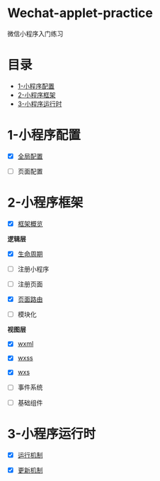 # Wechat-applet-practice
微信小程序入门练习

# 目录
- [1-小程序配置](#1-小程序配置)
- [2-小程序框架](#2-小程序框架) 
- [3-小程序运行时](#3-小程序运行时)


# 1-小程序配置
- [x] [全局配置](./docs/小程序配置/全局配置/README.md)
- [ ] 页面配置


# 2-小程序框架
- [x] [框架概览](./docs/小程序框架/overview.md)

**逻辑层**
- [x] [生命周期](./docs/小程序框架/逻辑层/生命周期.md)
- [ ] 注册小程序
- [ ] 注册页面
- [x] [页面路由](./docs/小程序框架/逻辑层/页面路由.md)
- [ ] 模块化


**视图层**
- [x] [wxml](./docs/小程序框架/视图层/wxml.md)
- [x] [wxss](./docs/小程序框架/视图层/wxss.md)
- [x] [wxs](./docs/小程序框架/视图层/wxs.md)
- [ ] 事件系统
- [ ] 基础组件



# 3-小程序运行时
- [x] [运行机制](./docs/小程序运行时/运行机制.md)
- [x] [更新机制](./docs/小程序运行时/更新机制.md)



